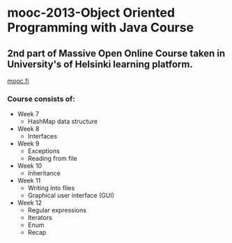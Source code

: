 # mooc-2013-Object Oriented Programming with Java Course
 ## 2nd part of Massive Open Online Course taken in University's of Helsinki learning platform.
 [mooc.fi](http://moocfi.github.io/courses/2013/programming-part-2/)
 ### Course consists of:
* Week 7
  * HashMap data structure
* Week 8
  * Interfaces
* Week 9
  * Exceptions
  * Reading from file
* Week 10
  * Inheritance
* Week 11
  * Writing into files
  * Graphical user interface (GUI)
* Week 12
  * Regular expressions
  * Iterators
  * Enum
  * Recap
